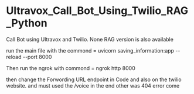 # Ultravox_Call_Bot_Using_Twilio_RAG_Python
Call Bot using Ultravox and Twilio. None RAG version is also available



run the main file with the commond = uvicorn saving_information:app --reload --port 8000

Then run the ngrok with commond = ngrok http 8000


then change the Forwording URL endpoint in Code and also on the twilio website.   and must used the /voice in the end other was 404 error come